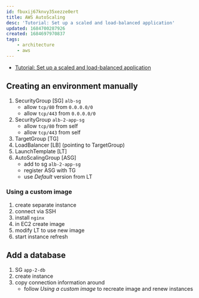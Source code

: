 ```yaml
---
id: fbuxij67knvy35xezze0ert
title: AWS AutoScaling
desc: 'Tutorial: Set up a scaled and load-balanced application'
updated: 1684700287926
created: 1684697970837
tags: 
    - architecture
    - aws
---
```


* [Tutorial: Set up a scaled and load-balanced application](https://docs.aws.amazon.com/autoscaling/ec2/userguide/tutorial-ec2-auto-scaling-load-balancer.html)

## Creating an environment manually

1. SecurityGroup [SG] `alb-sg`
    * allow `tcp/80` from `0.0.0.0/0`
    * allow `tcp/443` from `0.0.0.0/0`
1. SecurityGroup `alb-2-app-sg`
    * allow `tcp/80` from self
    * allow `tcp/443` from self
1. TargetGroup [TG]
1. LoadBalancer [LB] (pointing to TargetGroup)
1. LaunchTemplate [LT]
1. AutoScalingGroup [ASG]
    * add to sg `alb-2-app-sg`
    * register ASG with TG
    * use _Default_ version from LT

### Using a custom image

1. create separate instance
1. connect via SSH
1. install `nginx`
1. in EC2 create image
1. modify LT to use new image
1. start instance refresh

## Add a database

1. SG `app-2-db`
1. create instance
1. copy connection information around
    * follow _Using a custom image_ to recreate image and
      renew instances